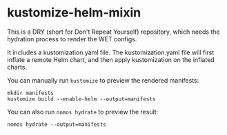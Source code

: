 # kustomize-helm-mixin

This is a DRY (short for Don't Repeat Yourself) repository, which needs the hydration process to render the WET configs.

It includes a kustomization.yaml file.
The kustomization.yaml file will first inflate a remote Helm chart, and then apply kustomization on the inflated charts.

You can manually run `kustomize` to preview the rendered manifests:
```console
mkdir manifests
kustomize build --enable-helm --output=manifests
```

You can also run `nomos hydrate` to preview the result:
```console
nomos hydrate --output=manifests
```

